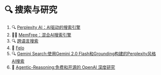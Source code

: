# 🔍 搜索与研究

1. 🔍 [Perplexity AI：AI驱动的搜索引擎](https://www.perplexity.ai/)
2. 🧑‍🔬 [MemFree：混合AI搜索引擎](https://github.com/memfreeme/memfree)
3. 🔍 [跨语言搜索](https://bilin.ai/zh-CN)
4. 🔎 [Felo](https://felo.ai/search)
5. 🔍 [Gemini Search:使用Gemini 2.0 Flash和Grounding构建的Perplexity风格AI搜索](https://github.com/ammaarreshi/Gemini-Search)
6. 🧪 [Agentic-Reasoning:免费和开源的 OpenAI 深度研究](https://github.com/theworldofagents/Agentic-Reasoning.git)
